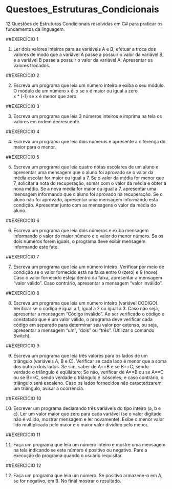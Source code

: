 # Questoes_Estruturas_Condicionais
12 Questões de Estruturas Condicionais resolvidas em C# para praticar os fundamentos da linguagem.

##EXERCÍCIO 1

1)  Ler dois valores inteiros para as variáveis A e B, efetuar a troca dos valores de modo que a variável A passe a possuir o valor da variável B, e a variável B passe a possuir o valor da variável A.
    Apresentar os valores trocados.

##EXERCÍCIO 2

2) Escreva um programa que leia um número inteiro e exiba o seu módulo.
   O módulo de um número x é:
   x se x é maior ou igual a zero  
   x * (-1) se x é menor que zero
  
##EXERCÍCIO 3

3) Escreva um programa que leia 3 números inteiros e imprima na tela os valores em ordem decrescente.
  
##EXERCÍCIO 4

4) Escreva um programa que leia dois números e apresente a diferença do maior para o menor.
   
##EXERCÍCIO 5

5)  Escreva um programa que leia quatro notas escolares de um aluno e apresentar uma mensagem que o aluno foi 
aprovado se o valor da média escolar for maior ou igual a 7. Se o valor da média for menor que 7, solicitar a nota 
do recuperação, somar com o valor da média e obter a nova média. Se a nova média for maior ou igual a 7, 
apresentar uma mensagem informando que o aluno foi aprovado na recuperação. Se o aluno não foi aprovado, 
apresentar uma mensagem informando esta condição. Apresentar junto com as mensagens o valor da média do 
aluno.

##EXERCÍCIO 6

6) Escreva um programa que leia dois números e exiba mensagem informando o valor do maior número e o valor do 
menor número. Se os dois números forem iguais, o programa deve exibir mensagem informando este fato.

##EXERCÍCIO 7

7) Escreva um programa que leia um número inteiro. Verificar por meio de condição se o valor fornecido está na faixa 
entre 0 (zero) e 9 (nove). Caso o valor fornecido esteja dentro da faixa, apresentar a mensagem “valor válido”. 
Caso contrário, apresentar a mensagem “valor inválido”.  

##EXERCÍCIO 8

8) Escreva um programa que leia um número inteiro (variável CODIGO). Verificar se o código é igual a 1, igual a 2 ou 
igual a 3. Caso não seja, apresentar a mensagem “Código inválido”. Ao ser verificado o código e constatado que é 
um valor válido, o programa deve verificar cada código em separado para determinar seu valor por extenso, ou 
seja, apresentar a mensagem “um”, ”dois” ou “três”. (Utilizar o comando Switch).

##EXERCÍCIO 9

09) Escreva um programa que leia três valores para os lados de um triângulo (variáveis A, B e C). Verificar se cada 
lado é menor que a soma dos outros dois lados. Se sim, saber de A==B e se B==C, sendo verdade o triângulo é 
eqüilátero; Se não, verificar de A==B ou se A==C ou se B==C, sendo verdade o triângulo é isósceles; e caso 
contrário, o triângulo será escaleno. Caso os lados fornecidos não caracterizarem um triângulo, avisar a 
ocorrência.  

##EXERCÍCIO 10

10) Escrever um programa declarando três variáveis do tipo inteiro (a, b e c). Ler um valor maior que zero para cada 
variável (se o valor digitado não é válido, mostrar mensagem e ler novamente). Exibe o menor valor lido 
multiplicado pelo maior e o maior valor dividido pelo menor.

##EXERCÍCIO 11

11) Faça um programa que leia um número inteiro e mostre uma mensagem na tela indicando se este número é 
positivo ou negativo. Pare a execução do programa quando o usuário requisitar.

##EXERCÍCIO 12

12) Faça um programa que leia um número. Se positivo armazene-o em A, se for negativo, em B. No final mostrar o 
resultado.
